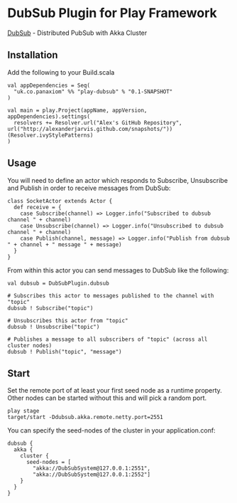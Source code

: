 # DubSub Plugin for Play Framework

[DubSub](https://github.com/alexanderjarvis/DubSub) - Distributed PubSub with Akka Cluster

## Installation

Add the following to your Build.scala

```
val appDependencies = Seq(
  "uk.co.panaxiom" %% "play-dubsub" % "0.1-SNAPSHOT"
)

val main = play.Project(appName, appVersion, appDependencies).settings(
  resolvers += Resolver.url("Alex's GitHub Repository", url("http://alexanderjarvis.github.com/snapshots/"))(Resolver.ivyStylePatterns)
)
```

## Usage

You will need to define an actor which responds to Subscribe, Unsubscribe and Publish in order to receive messages from DubSub:

```
class SocketActor extends Actor {
  def receive = {
	case Subscribe(channel) => Logger.info("Subscribed to dubsub channel " + channel)
    case Unsubscribe(channel) => Logger.info("Unsubscribed to dubsub channel " + channel)
    case Publish(channel, message) => Logger.info("Publish from dubsub " + channel + " message " + message)
  }
}
```

From within this actor you can send messages to DubSub like the following:

```
val dubsub = DubSubPlugin.dubsub

# Subscribes this actor to messages published to the channel with "topic"
dubsub ! Subscribe("topic")

# Unsubscribes this actor from "topic"
dubsub ! Unsubscribe("topic")

# Publishes a message to all subscribers of "topic" (across all cluster nodes)
dubsub ! Publish("topic", "message")
```

## Start

Set the remote port of at least your first seed node as a runtime property. Other nodes can be started without this and will pick a random port.

	play stage
	target/start -Ddubsub.akka.remote.netty.port=2551

You can specify the seed-nodes of the cluster in your application.conf:

```
dubsub {
  akka {
    cluster {
      seed-nodes = [
        "akka://DubSubSystem@127.0.0.1:2551",
        "akka://DubSubSystem@127.0.0.1:2552"]
    }
  }
}
```

